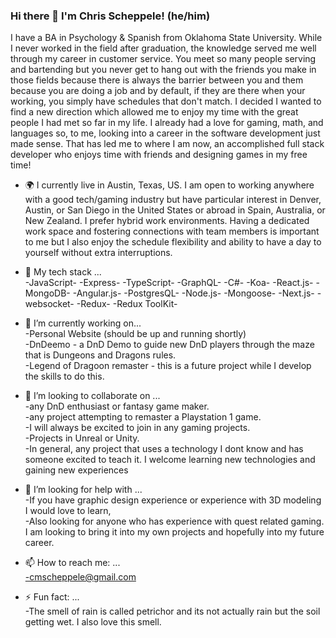 ### Hi there 👋 I'm Chris Scheppele! (he/him)

I have a BA in Psychology & Spanish from Oklahoma State University.  While I never worked in the field after graduation, the knowledge served me well through my career in customer service.  You meet so many people serving and bartending but you never get to hang out with the friends you make in those fields because there is always the barrier between you and them because you are doing a job and by default, if they are there when your working, you simply have schedules that don't match.  I decided I wanted to find a new direction which allowed me to enjoy my time with the great people I had met so far in my life.  I already had a love for gaming, math, and languages so, to me, looking into a career in the software development just made sense.  That has led me to where I am now, an accomplished full stack developer who enjoys time with friends and designing games in my free time!

- 🌍 I currently live in Austin, Texas, US.  I am open to working anywhere with a good tech/gaming industry but have particular interest in Denver, Austin, or San Diego in the United States or abroad in Spain, Australia, or New Zealand.  I prefer hybrid work environments.  Having a dedicated work space and fostering connections with team members is important to me but I also enjoy the schedule flexibility and ability to have a day to yourself without extra interruptions.   


- 🌱 My tech stack ...  
    -JavaScript-                 -Express- 
    -TypeScript-                 -GraphQL- 
    -C#-                         -Koa- 
    -React.js-                   -MongoDB- 
    -Angular.js-                 -PostgresQL- 
    -Node.js-                    -Mongoose- 
    -Next.js-                    -websocket-
    -Redux-
    -Redux ToolKit-

- 🔭 I’m currently working on...  <br/>
    -Personal Website (should be up and running shortly)  <br/>
    -DnDeemo - a DnD Demo to guide new DnD players through the maze that is Dungeons and Dragons rules.  <br/>
    -Legend of Dragoon remaster - this is a future project while I develop the skills to do this.
 
- 👯 I’m looking to collaborate on ...  <br/>
    -any DnD enthusiast or fantasy game maker.  <br/>
    -any project attempting to remaster a Playstation 1 game.  <br/>
    -I will always be excited to join in any gaming projects.  <br/>
    -Projects in Unreal or Unity.  <br/>
    -In general, any project that uses a technology I dont know and has someone excited to teach it. I welcome learning new technologies and gaining new experiences


- 🤔 I’m looking for help with ...  <br/>
    -If you have graphic design experience or experience with 3D modeling I would love to learn, <br/>
    -Also looking for anyone who has experience with quest related gaming.  I am looking to bring it into my own projects and hopefully into my future career.

- 📫 How to reach me: ... <br/>
    -cmscheppele@gmail.com

- ⚡ Fun fact: ... <br/>
    -The smell of rain is called petrichor and its not actually rain but the soil getting wet.  I also love this smell.
